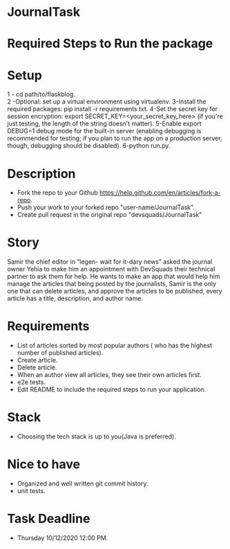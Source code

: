 # JournalTask

# Required Steps to Run the package

# Setup
1 - cd path/to/flaskblog. <br>
2 -Optional: set up a virtual environment using virtualenv.
3-Install the required packages: pip install -r requirements.txt.
4-Set the secret key for session encryption: export SECRET_KEY=<your_secret_key_here> (if you're just testing, the length of the string doesn't matter).
5-Enable export DEBUG=1  debug mode for the built-in server (enabling debugging is recommended for testing; if you plan to run the app on a production server, though, debugging should be disabled).
6-python run.py.

# Description
- Fork the repo to your Github https://help.github.com/en/articles/fork-a-repo.
- Push your work to your forked repo "user-name/JournalTask".
- Create pull request in the original repo "devsquads/JournalTask"

# Story
Samir the chief editor in “legen- wait for it-dary news” asked the journal owner Yehia to make him an appointment with DevSquads their technical partner to ask them for help.
He wants to make an app that would help him manage the articles that being posted by the journalists, Samir is the only one that can delete articles, and approve the articles to be published, every article has a title, description, and author name.


# Requirements
- List of articles sorted by most popular authors ( who has the highest number of published articles).
- Create article.
- Delete article.
- When an author view all articles, they see their own articles first.
- e2e tests.
- Edit README to include the required steps to run your application.

# Stack
- Choosing the tech stack is up to you(Java is preferred).

# Nice to have
- Organized and well written git commit history.
- unit tests.

# Task Deadline
- Thursday 10/12/2020 12:00 PM.
